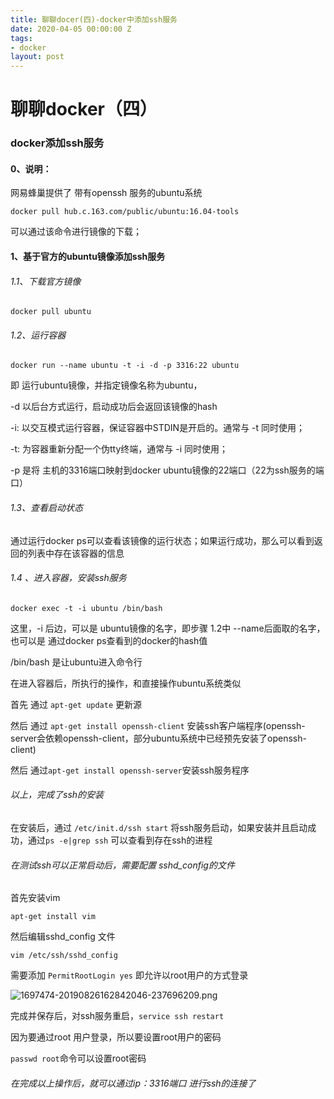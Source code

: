 ```yaml
---
title: 聊聊docer(四)-docker中添加ssh服务
date: 2020-04-05 00:00:00 Z
tags:
- docker
layout: post
---
```


# 聊聊docker（四）

### docker添加ssh服务

#### 0、说明：

网易蜂巢提供了 带有openssh 服务的ubuntu系统

```hub.c.163.com/public/ubuntu:16.04-tools
docker pull hub.c.163.com/public/ubuntu:16.04-tools
```

可以通过该命令进行镜像的下载；

#### 1、基于官方的ubuntu镜像添加ssh服务

###### 1.1、下载官方镜像

```
docker pull ubuntu
```

###### 1.2、运行容器

```
docker run --name ubuntu -t -i -d -p 3316:22 ubuntu
```

即 运行ubuntu镜像，并指定镜像名称为ubuntu，

-d 以后台方式运行，启动成功后会返回该镜像的hash

-i: 以交互模式运行容器，保证容器中STDIN是开启的。通常与 -t 同时使用； 

-t: 为容器重新分配一个伪tty终端，通常与 -i 同时使用； 

-p 是将 主机的3316端口映射到docker ubuntu镜像的22端口（22为ssh服务的端口）

###### 1.3、查看启动状态

通过运行docker ps可以查看该镜像的运行状态；如果运行成功，那么可以看到返回的列表中存在该容器的信息

###### 1.4 、进入容器，安装ssh服务

```
docker exec -t -i ubuntu /bin/bash
```

这里，-i 后边，可以是 ubuntu镜像的名字，即步骤 1.2中 --name后面取的名字，也可以是 通过docker ps查看到的docker的hash值 

/bin/bash 是让ubuntu进入命令行

在进入容器后，所执行的操作，和直接操作ubuntu系统类似

首先 通过 `apt-get update` 更新源

然后 通过 `apt-get install openssh-client` 安装ssh客户端程序(openssh-server会依赖openssh-client，部分ubuntu系统中已经预先安装了openssh-client)

然后 通过`apt-get install openssh-server`安装ssh服务程序



###### 以上，完成了ssh的安装

在安装后，通过 `/etc/init.d/ssh start` 将ssh服务启动，如果安装并且启动成功，通过`ps -e|grep ssh`  可以查看到存在ssh的进程



###### 在测试ssh可以正常启动后，需要配置 sshd_config的文件

首先安装vim

`apt-get install vim`

然后编辑sshd_config 文件

`vim /etc/ssh/sshd_config` 

需要添加 `PermitRootLogin yes` 即允许以root用户的方式登录

![1697474-20190826162842046-237696209.png](https://i.loli.net/2020/04/05/DbTh53FLksfH2ne.png)

完成并保存后，对ssh服务重启，`service ssh restart`

因为要通过root 用户登录，所以要设置root用户的密码

`passwd root`命令可以设置root密码



###### 在完成以上操作后，就可以通过ip：3316端口 进行ssh的连接了





